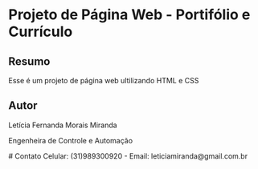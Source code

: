 # Projeto de Página Web - Portifólio e Currículo 
## Resumo 
Esse é um projeto de página web ultilizando HTML e CSS
## Autor
<p>Letícia Fernanda Morais Miranda</p> 
<p>Engenheira de Controle e Automação </p>
# Contato 
Celular: (31)989300920 - Email: leticiamiranda@gmail.com.br 



